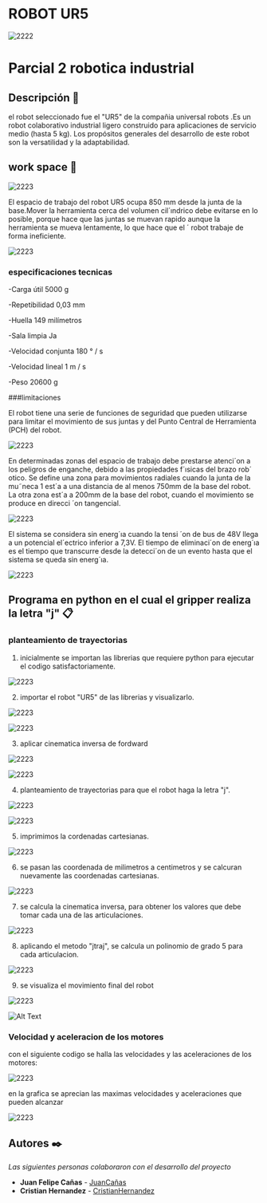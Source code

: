 
# ROBOT UR5
![2222](https://github.com/cristianchernandezs/Parcial_2_robotica/blob/main/imagenes%20github/fondo.png)

# Parcial 2 robotica industrial

## Descripción 📃
el robot seleccionado fue el "UR5" de la compañia universal robots .Es un robot colaborativo industrial ligero construido para aplicaciones de servicio medio (hasta 5 kg). Los propósitos generales del desarrollo de este robot son la versatilidad y la adaptabilidad.


## work space 🎯
![2223](https://github.com/cristianchernandezs/Parcial_2_robotica/blob/main/imagenes%20github/espacio.png)

El espacio de trabajo del robot UR5 ocupa 850 mm desde la junta de la base.Mover la herramienta cerca
del volumen cil´ındrico debe evitarse en lo posible, porque hace que las juntas se
muevan rapido aunque la herramienta se mueva lentamente, lo que hace que el ´
robot trabaje de forma ineficiente.

![2223](https://github.com/cristianchernandezs/Parcial_2_robotica/blob/main/imagenes%20github/Captura%20de%20pantalla%202021-10-09%20234718.png)

### especificaciones tecnicas

-Carga útil
5000 g


-Repetibilidad
0,03 mm


-Huella
149 milímetros


-Sala limpia
Ja


-Velocidad conjunta
180 ° / s


-Velocidad lineal
1 m / s


-Peso
20600 g

###limitaciones 

El robot tiene una serie de funciones de seguridad que pueden utilizarse para limitar
el movimiento de sus juntas y del Punto Central de Herramienta (PCH) del robot.

![2223](https://github.com/cristianchernandezs/Parcial_2_robotica/blob/main/imagenes%20github/tabla%20primero.png)

En determinadas zonas del espacio de trabajo debe prestarse atenci´on a los peligros de enganche,
debido a las propiedades f´ısicas del brazo rob´ otico. Se define una zona para movimientos radiales
cuando la junta de la mu˜neca 1 est´a a una distancia de al menos 750mm de la base del robot. La otra
zona est´a a 200mm de la base del robot, cuando el movimiento se produce en direcci ´on tangencial.

![2223](https://github.com/cristianchernandezs/Parcial_2_robotica/blob/main/imagenes%20github/Captura%20de%20pantalla%202021-10-10%20030447.png)

El sistema se considera sin energ´ıa cuando la tensi ´on de bus de 48V llega a un potencial
el´ectrico inferior a 7,3V. El tiempo de eliminaci´on de energ´ıa es el tiempo
que transcurre desde la detecci´on de un evento hasta que el sistema se queda sin
energ´ıa.

![2223](https://github.com/cristianchernandezs/Parcial_2_robotica/blob/main/imagenes%20github/tabla%20lim.png)

## Programa en python en el cual el gripper realiza la letra "j" 📋
### planteamiento de trayectorias
1. inicialmente se importan las librerias que requiere python para ejecutar el codigo satisfactoriamente.
 
  ![2223](https://github.com/cristianchernandezs/Parcial_2_robotica/blob/main/imagenes%20github/CODIGO1.png)
  
2. importar el robot "UR5" de las librerias y visualizarlo.

  ![2223](https://github.com/cristianchernandezs/Parcial_2_robotica/blob/main/imagenes%20github/CODIGO2.png)
  
  ![2223](https://github.com/cristianchernandezs/Parcial_2_robotica/blob/main/imagenes%20github/robot1.png)
  
3. aplicar cinematica inversa de fordward

  ![2223](https://github.com/cristianchernandezs/Parcial_2_robotica/blob/main/imagenes%20github/CODIGO3.png)
  
  
  ![2223](https://github.com/cristianchernandezs/Parcial_2_robotica/blob/main/imagenes%20github/CODIGO4.png)
  
4. planteamiento de trayectorias para que el robot haga la letra "j".

  ![2223](https://github.com/cristianchernandezs/Parcial_2_robotica/blob/main/imagenes%20github/CODIGO5.png)
  
  ![2223](https://github.com/cristianchernandezs/Parcial_2_robotica/blob/main/imagenes%20github/CODIGO6.png)
  
5. imprimimos la cordenadas cartesianas.

  ![2223](https://github.com/cristianchernandezs/Parcial_2_robotica/blob/main/imagenes%20github/CODIGO7.png)

6. se pasan las coordenada de milimetros a centimetros y se calcuran nuevamente las coordenadas cartesianas.

  ![2223](https://github.com/cristianchernandezs/Parcial_2_robotica/blob/main/imagenes%20github/CODIGO8.png)
  
7. se calcula la cinematica inversa, para obtener los valores que debe tomar cada una de las articulaciones.
 
  ![2223](https://github.com/cristianchernandezs/Parcial_2_robotica/blob/main/imagenes%20github/CODIGO9.png)
  
8. aplicando el metodo "jtraj", se calcula un polinomio de grado 5 para cada articulacion.

  ![2223](https://github.com/cristianchernandezs/Parcial_2_robotica/blob/main/imagenes%20github/CODIGO10.png)
  
9. se visualiza el movimiento final del robot 
  
  ![2223](https://github.com/cristianchernandezs/Parcial_2_robotica/blob/main/imagenes%20github/CODIGO11.png)
  
   ![Alt Text](https://github.com/cristianchernandezs/Parcial_2_robotica/blob/main/imagenes%20github/UR5.gif)

### Velocidad y aceleracion de los motores

con el siguiente codigo se halla las velocidades y las aceleraciones de los motores:

![2223](https://github.com/cristianchernandezs/Parcial_2_robotica/blob/main/imagenes%20github/aceleracion%20y%20velocidad%20de%20los%20motore.png)

en la grafica se aprecian las maximas velocidades y aceleraciones que pueden alcanzar 

![2223](https://github.com/cristianchernandezs/Parcial_2_robotica/blob/main/imagenes%20github/graficamotores.png)




  
 


## Autores ✒️

_Las siguientes personas colaboraron con el desarrollo del proyecto_

* **Juan Felipe Cañas** - [JuanCañas](https://github.com/jcscorpion)
* **Cristian Hernandez** - [CristianHernandez](https://github.com/cristianchernandezs)
 
